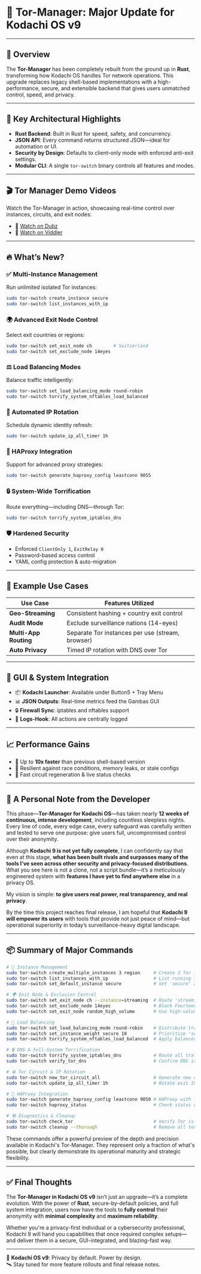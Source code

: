 # 🚀 Tor-Manager: Major Update for Kodachi OS v9

---

## 🔧 Overview

The **Tor-Manager** has been completely rebuilt from the ground up in **Rust**, transforming how Kodachi OS handles Tor network operations. This upgrade replaces legacy shell-based implementations with a high-performance, secure, and extensible backend that gives users unmatched control, speed, and privacy.

---

## 🧠 Key Architectural Highlights

- **Rust Backend**: Built in Rust for speed, safety, and concurrency.
- **JSON API**: Every command returns structured JSON—ideal for automation or UI.
- **Security by Design**: Defaults to client-only mode with enforced anti-exit settings.
- **Modular CLI**: A single `tor-switch` binary controls all features and modes.

---

## 🎬 Tor Manager Demo Videos

Watch the Tor-Manager in action, showcasing real-time control over instances, circuits, and exit nodes:

- 🔗 [Watch on Dubz](https://dubz.co/v/27417e)
- 🔗 [Watch on Viddler](https://www.viddler.com/tDrQ22)
  
---

## 🔥 What’s New?

### ✅ Multi-Instance Management
Run unlimited isolated Tor instances:
```bash
sudo tor-switch create_instance secure
sudo tor-switch list_instances_with_ip
```

### 🌍 Advanced Exit Node Control
Select exit countries or regions:
```bash
sudo tor-switch set_exit_node ch        # Switzerland
sudo tor-switch set_exclude_node 14eyes
```

### ⚖️ Load Balancing Modes
Balance traffic intelligently:
```bash
sudo tor-switch set_load_balancing_mode round-robin
sudo tor-switch torrify_system_nftables_load_balanced
```

### 🔁 Automated IP Rotation
Schedule dynamic identity refresh:
```bash
sudo tor-switch update_ip_all_timer 1h
```

### 🧰 HAProxy Integration
Support for advanced proxy strategies:
```bash
sudo tor-switch generate_haproxy_config leastconn 9055
```

### 🔒 System-Wide Torrification
Route everything—including DNS—through Tor:
```bash
sudo tor-switch torrify_system_iptables_dns
```

### 🛡️ Hardened Security
- Enforced `ClientOnly 1`, `ExitRelay 0`
- Password-based access control
- YAML config protection & auto-migration

---

## 🎯 Example Use Cases

| Use Case              | Features Utilized                                  |
|-----------------------|-----------------------------------------------------|
| **Geo-Streaming**     | Consistent hashing + country exit control          |
| **Audit Mode**        | Exclude surveillance nations (14-eyes)             |
| **Multi-App Routing** | Separate Tor instances per use (stream, browser)   |
| **Auto Privacy**      | Timed IP rotation with DNS over Tor                |

---

## 🧩 GUI & System Integration

- 📦 **Kodachi Launcher**: Available under Button5 + Tray Menu  
- 📊 **JSON Outputs**: Real-time metrics feed the Gambas GUI  
- 🔒 **Firewall Sync**: iptables and nftables support  
- 🧾 **Logs-Hook**: All actions are centrally logged  

---

## 📈 Performance Gains

- 🧠 Up to **10x faster** than previous shell-based version  
- 🧹 Resilient against race conditions, memory leaks, or stale configs  
- 🔁 Fast circuit regeneration & live status checks  

---

## 🧵 A Personal Note from the Developer

This phase—**Tor-Manager for Kodachi OS**—has taken nearly **12 weeks of continuous, intense development**, including countless sleepless nights. Every line of code, every edge case, every safeguard was carefully written and tested to serve one purpose: give users full, uncompromised control over their anonymity.

Although **Kodachi 9 is not yet fully complete**, I can confidently say that even at this stage, **what has been built rivals and surpasses many of the tools I’ve seen across other security and privacy-focused distributions**. What you see here is not a clone, not a script bundle—it’s a meticulously engineered system with **features I have yet to find anywhere else** in a privacy OS.

My vision is simple: **to give users real power, real transparency, and real privacy**.  

By the time this project reaches final release, I am hopeful that **Kodachi 9 will empower its users** with tools that provide not just peace of mind—but operational superiority in today’s surveillance-heavy digital landscape.

---

## 📦 Summary of Major Commands

```bash
# 🔁 Instance Management
sudo tor-switch create_multiple_instances 3 region     # Create 3 Tor instances with 'region' prefix
sudo tor-switch list_instances_with_ip                 # List running instances with their current exit IPs
sudo tor-switch set_default_instance secure            # Set 'secure' as the default instance

# 🌍 Exit Node & Exclusion Control
sudo tor-switch set_exit_node ch --instance=streaming  # Route 'streaming' instance through Switzerland
sudo tor-switch set_exclude_node 14eyes                # Block Fourteen Eyes countries for current instance
sudo tor-switch set_exit_node random_high_volume       # Use high-volume Tor exits for better performance

# 🔀 Load Balancing
sudo tor-switch set_load_balancing_mode round-robin    # Distribute traffic sequentially across instances
sudo tor-switch set_instance_weight secure 10          # Prioritize 'secure' instance in weighted distribution
sudo tor-switch torrify_system_nftables_load_balanced  # Apply balanced routing using nftables

# 🔒 DNS & Full-System Torrification
sudo tor-switch torrify_system_iptables_dns            # Route all traffic + DNS over Tor with iptables
sudo tor-switch verify_tor_dns                         # Confirm DNS is routed securely through Tor

# ♻️ Tor Circuit & IP Rotation
sudo tor-switch new_tor_circuit_all                    # Generate new circuits (IP refresh) for all instances
sudo tor-switch update_ip_all_timer 1h                 # Rotate exit IPs for all instances every 1 hour

# 🧰 HAProxy Integration
sudo tor-switch generate_haproxy_config leastconn 9050 # HAProxy with least-connection strategy on port 9050
sudo tor-switch haproxy_status                         # Check status of HAProxy service

# 🛠️ Diagnostics & Cleanup
sudo tor-switch check_tor                              # Verify Tor is working properly
sudo tor-switch cleanup --thorough                     # Remove all temporary and residual data safely
```

These commands offer a powerful preview of the depth and precision available in Kodachi's Tor-Manager. They represent only a fraction of what's possible, but clearly demonstrate its operational maturity and strategic flexibility.


---

## ✅ Final Thoughts

The **Tor-Manager in Kodachi OS v9** isn’t just an upgrade—it’s a complete evolution. With the power of **Rust**, secure-by-default policies, and full system integration, users now have the tools to **fully control** their anonymity with **minimal complexity** and **maximum reliability**.

Whether you're a privacy-first individual or a cybersecurity professional, Kodachi 9 will hand you capabilities that once required complex setups—and deliver them in a secure, GUI-integrated, and blazing-fast way.

---

🔐 **Kodachi OS v9**: Privacy by default. Power by design.  
🛰️ Stay tuned for more feature rollouts and final release notes.
